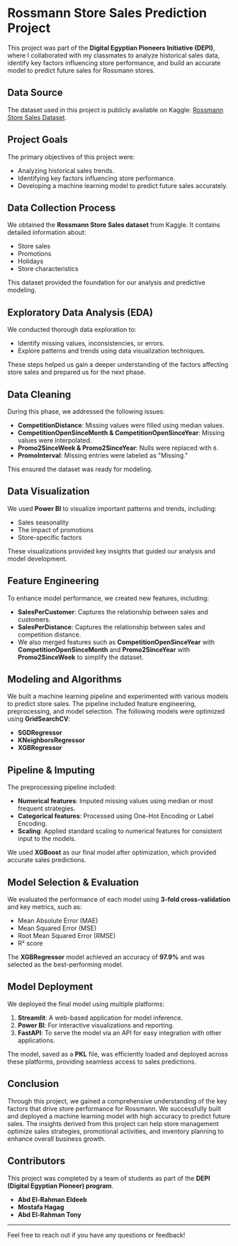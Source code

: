 # Rossmann Store Sales Prediction Project

This project was part of the **Digital Egyptian Pioneers Initiative (DEPI)**, where I collaborated with my classmates to analyze historical sales data, identify key factors influencing store performance, and build an accurate model to predict future sales for Rossmann stores.

## Data Source

The dataset used in this project is publicly available on Kaggle:
[Rossmann Store Sales Dataset](https://www.kaggle.com/datasets/pratyushakar/rossmann-store-sales).

## Project Goals

The primary objectives of this project were:

- Analyzing historical sales trends.
- Identifying key factors influencing store performance.
- Developing a machine learning model to predict future sales accurately.

## Data Collection Process

We obtained the **Rossmann Store Sales dataset** from Kaggle. It contains detailed information about:

- Store sales
- Promotions
- Holidays
- Store characteristics

This dataset provided the foundation for our analysis and predictive modeling.

## Exploratory Data Analysis (EDA)

We conducted thorough data exploration to:

- Identify missing values, inconsistencies, or errors.
- Explore patterns and trends using data visualization techniques.

These steps helped us gain a deeper understanding of the factors affecting store sales and prepared us for the next phase.

## Data Cleaning

During this phase, we addressed the following issues:

- **CompetitionDistance**: Missing values were filled using median values.
- **CompetitionOpenSinceMonth & CompetitionOpenSinceYear**: Missing values were interpolated.
- **Promo2SinceWeek & Promo2SinceYear**: Nulls were replaced with `0`.
- **PromoInterval**: Missing entries were labeled as "Missing."

This ensured the dataset was ready for modeling.

## Data Visualization

We used **Power BI** to visualize important patterns and trends, including:

- Sales seasonality
- The impact of promotions
- Store-specific factors

These visualizations provided key insights that guided our analysis and model development.

## Feature Engineering

To enhance model performance, we created new features, including:

- **SalesPerCustomer**: Captures the relationship between sales and customers.
- **SalesPerDistance**: Captures the relationship between sales and competition distance.
- We also merged features such as **CompetitionOpenSinceYear** with **CompetitionOpenSinceMonth** and **Promo2SinceYear** with **Promo2SinceWeek** to simplify the dataset.

## Modeling and Algorithms

We built a machine learning pipeline and experimented with various models to predict store sales. The pipeline included feature engineering, preprocessing, and model selection. The following models were optimized using **GridSearchCV**:

- **SGDRegressor**
- **KNeighborsRegressor**
- **XGBRegressor**

## Pipeline & Imputing

The preprocessing pipeline included:

- **Numerical features**: Imputed missing values using median or most frequent strategies.
- **Categorical features**: Processed using One-Hot Encoding or Label Encoding.
- **Scaling**: Applied standard scaling to numerical features for consistent input to the models.

We used **XGBoost** as our final model after optimization, which provided accurate sales predictions.

## Model Selection & Evaluation

We evaluated the performance of each model using **3-fold cross-validation** and key metrics, such as:

- Mean Absolute Error (MAE)
- Mean Squared Error (MSE)
- Root Mean Squared Error (RMSE)
- R² score

The **XGBRegressor** model achieved an accuracy of **97.9%** and was selected as the best-performing model.

## Model Deployment

We deployed the final model using multiple platforms:

1. **Streamlit**: A web-based application for model inference.
2. **Power BI**: For interactive visualizations and reporting.
3. **FastAPI**: To serve the model via an API for easy integration with other applications.

The model, saved as a **PKL** file, was efficiently loaded and deployed across these platforms, providing seamless access to sales predictions.

## Conclusion

Through this project, we gained a comprehensive understanding of the key factors that drive store performance for Rossmann. We successfully built and deployed a machine learning model with high accuracy to predict future sales. The insights derived from this project can help store management optimize sales strategies, promotional activities, and inventory planning to enhance overall business growth.

## Contributors

This project was completed by a team of students as part of the **DEPI (Digital Egyptian Pioneer) program**.

- **Abd El-Rahman Eldeeb**
- **Mostafa Hagag**
- **Abd El-Rahman Tony**

---

Feel free to reach out if you have any questions or feedback!
